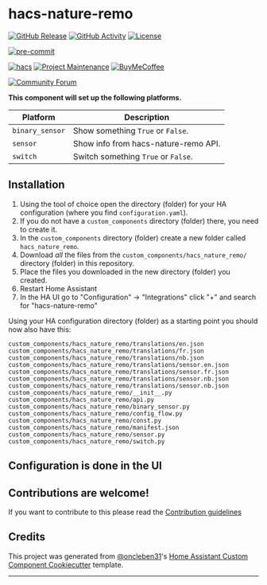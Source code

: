 # hacs-nature-remo

[![GitHub Release][releases-shield]][releases]
[![GitHub Activity][commits-shield]][commits]
[![License][license-shield]](LICENSE)

[![pre-commit][pre-commit-shield]][pre-commit]

[![hacs][hacsbadge]][hacs]
[![Project Maintenance][maintenance-shield]][user_profile]
[![BuyMeCoffee][buymecoffeebadge]][buymecoffee]

[![Community Forum][forum-shield]][forum]

**This component will set up the following platforms.**

| Platform        | Description                          |
| --------------- | ------------------------------------ |
| `binary_sensor` | Show something `True` or `False`.    |
| `sensor`        | Show info from hacs-nature-remo API. |
| `switch`        | Switch something `True` or `False`.  |

## Installation

1. Using the tool of choice open the directory (folder) for your HA configuration (where you find `configuration.yaml`).
2. If you do not have a `custom_components` directory (folder) there, you need to create it.
3. In the `custom_components` directory (folder) create a new folder called `hacs_nature_remo`.
4. Download _all_ the files from the `custom_components/hacs_nature_remo/` directory (folder) in this repository.
5. Place the files you downloaded in the new directory (folder) you created.
6. Restart Home Assistant
7. In the HA UI go to "Configuration" -> "Integrations" click "+" and search for "hacs-nature-remo"

Using your HA configuration directory (folder) as a starting point you should now also have this:

```text
custom_components/hacs_nature_remo/translations/en.json
custom_components/hacs_nature_remo/translations/fr.json
custom_components/hacs_nature_remo/translations/nb.json
custom_components/hacs_nature_remo/translations/sensor.en.json
custom_components/hacs_nature_remo/translations/sensor.fr.json
custom_components/hacs_nature_remo/translations/sensor.nb.json
custom_components/hacs_nature_remo/translations/sensor.nb.json
custom_components/hacs_nature_remo/__init__.py
custom_components/hacs_nature_remo/api.py
custom_components/hacs_nature_remo/binary_sensor.py
custom_components/hacs_nature_remo/config_flow.py
custom_components/hacs_nature_remo/const.py
custom_components/hacs_nature_remo/manifest.json
custom_components/hacs_nature_remo/sensor.py
custom_components/hacs_nature_remo/switch.py
```

## Configuration is done in the UI

<!---->

## Contributions are welcome!

If you want to contribute to this please read the [Contribution guidelines](CONTRIBUTING.md)

## Credits

This project was generated from [@oncleben31](https://github.com/oncleben31)'s [Home Assistant Custom Component Cookiecutter](https://github.com/oncleben31/cookiecutter-homeassistant-custom-component) template.

---

[buymecoffee]: https://www.buymeacoffee.com/kkiyama117x
[buymecoffeebadge]: https://img.shields.io/badge/buy%20me%20a%20coffee-donate-yellow.svg?style=for-the-badge
[commits-shield]: https://img.shields.io/github/commit-activity/y/kkiyama117/hacs-nature-remo2.svg?style=for-the-badge
[commits]: https://github.com/kkiyama117/hacs-nature-remo/commits/main
[hacs]: https://hacs.xyz
[hacsbadge]: https://img.shields.io/badge/HACS-Custom-orange.svg?style=for-the-badge
[forum-shield]: https://img.shields.io/badge/community-forum-brightgreen.svg?style=for-the-badge
[forum]: https://community.home-assistant.io/
[license-shield]: https://img.shields.io/github/license/kkiyama117/hacs-nature-remo2.svg?style=for-the-badge
[maintenance-shield]: https://img.shields.io/badge/maintainer-%40kkiyama117-blue.svg?style=for-the-badge
[pre-commit]: https://github.com/pre-commit/pre-commit
[pre-commit-shield]: https://img.shields.io/badge/pre--commit-enabled-brightgreen?style=for-the-badge
[releases-shield]: https://img.shields.io/github/release/kkiyama117/hacs-nature-remo2.svg?style=for-the-badge
[releases]: https://github.com/kkiyama117/hacs-nature-remo2/releases
[user_profile]: https://github.com/kkiyama117
